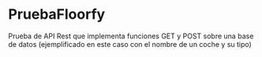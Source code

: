 # PruebaFloorfy
Prueba de API Rest que implementa funciones GET y POST sobre una base de datos (ejemplificado en este caso con el nombre de un coche y su tipo)
